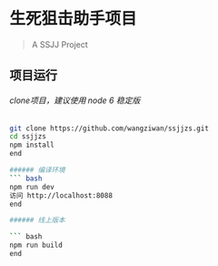 # 生死狙击助手项目

> A SSJJ Project

## 项目运行

###### clone项目，建议使用 node 6 稳定版
``` bash
git clone https://github.com/wangziwan/ssjjzs.git
cd ssjjzs
npm install
end

###### 编译环境
``` bash
npm run dev
访问 http://localhost:8088
end

###### 线上版本

``` bash
npm run build
end

